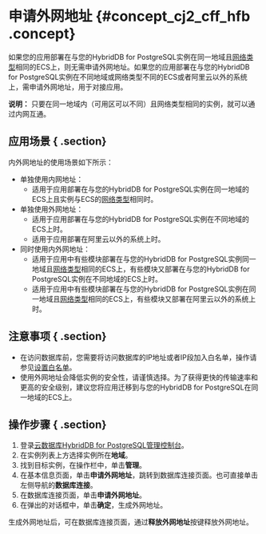 # 申请外网地址 {#concept_cj2_cff_hfb .concept}

如果您的应用部署在与您的HybridDB for PostgreSQL实例在同一地域且[网络类型](../../../../cn.zh-CN/快速入门/配置实例/设置网络类型.md#)相同的ECS上，则无需申请外网地址。如果您的应用部署在与您的HybridDB for PostgreSQL实例在不同地域或网络类型不同的ECS或者阿里云以外的系统上，需申请外网地址，用于对接应用。

**说明：** 只要在同一地域内（可用区可以不同）且网络类型相同的实例，就可以通过内网互通。

## 应用场景 { .section}

内外网地址的使用场景如下所示：

-   单独使用内网地址：
    -   适用于应用部署在与您的HybridDB for PostgreSQL实例在同一地域的ECS上且实例与ECS的[网络类型](../../../../cn.zh-CN/快速入门/配置实例/设置网络类型.md#)相同时。
-   单独使用外网地址：
    -   适用于应用部署在与您的HybridDB for PostgreSQL实例在不同地域的ECS上时。
    -   适用于应用部署在阿里云以外的系统上时。
-   同时使用内外网地址：
    -   适用于应用中有些模块部署在与您的HybridDB for PostgreSQL实例同一地域且[网络类型](../../../../cn.zh-CN/快速入门/配置实例/设置网络类型.md#)相同的ECS上，有些模块又部署在与您的HybridDB for PostgreSQL实例在不同地域的ECS上时。
    -   适用于应用中有些模块部署在与您的HybridDB for PostgreSQL实例在同一地域且[网络类型](../../../../cn.zh-CN/快速入门/配置实例/设置网络类型.md#)相同的ECS上，有些模块又部署在阿里云以外的系统上时。

## 注意事项 { .section}

-   在访问数据库前，您需要将访问数据库的IP地址或者IP段加入白名单，操作请参见[设置白名单](../../../../cn.zh-CN/快速入门/配置实例/设置白名单.md#)。
-   使用外网地址会降低实例的安全性，请谨慎选择。为了获得更快的传输速率和更高的安全级别，建议您将应用迁移到与您的HybridDB for PostgreSQL在同一地域的ECS上。

## 操作步骤 { .section}

1.  登录[云数据库HybridDB for PostgreSQL管理控制台](https://gpdb.console.aliyun.com)。
2.  在实例列表上方选择实例所在**地域**。
3.  找到目标实例，在操作栏中，单击**管理**。
4.  在基本信息页面，单击**申请外网地址**，跳转到数据库连接页面。也可直接单击左侧导航的**数据库连接**。
5.  在数据库连接页面，单击**申请外网地址**。
6.  在弹出的对话框中，单击**确定**，生成外网地址。

生成外网地址后，可在数据库连接页面，通过**释放外网地址**按键释放外网地址。


